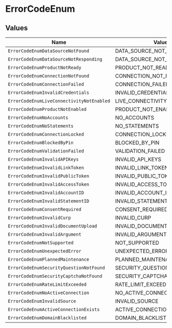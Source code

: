# ErrorCodeEnum


## Values

| Name                                      | Value                                     |
| ----------------------------------------- | ----------------------------------------- |
| `ErrorCodeEnumDataSourceNotFound`         | DATA_SOURCE_NOT_FOUND                     |
| `ErrorCodeEnumDataSourceNotResponding`    | DATA_SOURCE_NOT_RESPONDING                |
| `ErrorCodeEnumProductNotReady`            | PRODUCT_NOT_READY                         |
| `ErrorCodeEnumConnectionNotFound`         | CONNECTION_NOT_FOUND                      |
| `ErrorCodeEnumConnectionFailed`           | CONNECTION_FAILED                         |
| `ErrorCodeEnumInvalidCredentials`         | INVALID_CREDENTIALS                       |
| `ErrorCodeEnumLiveConnectivityNotEnabled` | LIVE_CONNECTIVITY_NOT_ENABLED             |
| `ErrorCodeEnumProductNotEnabled`          | PRODUCT_NOT_ENABLED                       |
| `ErrorCodeEnumNoAccounts`                 | NO_ACCOUNTS                               |
| `ErrorCodeEnumNoStatements`               | NO_STATEMENTS                             |
| `ErrorCodeEnumConnectionLocked`           | CONNECTION_LOCKED                         |
| `ErrorCodeEnumBlockedByPin`               | BLOCKED_BY_PIN                            |
| `ErrorCodeEnumValidationFailed`           | VALIDATION_FAILED                         |
| `ErrorCodeEnumInvalidAPIKeys`             | INVALID_API_KEYS                          |
| `ErrorCodeEnumInvalidLinkToken`           | INVALID_LINK_TOKEN                        |
| `ErrorCodeEnumInvalidPublicToken`         | INVALID_PUBLIC_TOKEN                      |
| `ErrorCodeEnumInvalidAccessToken`         | INVALID_ACCESS_TOKEN                      |
| `ErrorCodeEnumInvalidAccountID`           | INVALID_ACCOUNT_ID                        |
| `ErrorCodeEnumInvalidStatementID`         | INVALID_STATEMENT_ID                      |
| `ErrorCodeEnumConsentRequired`            | CONSENT_REQUIRED                          |
| `ErrorCodeEnumInvalidCurp`                | INVALID_CURP                              |
| `ErrorCodeEnumInvalidDocumentUpload`      | INVALID_DOCUMENT_UPLOAD                   |
| `ErrorCodeEnumInvalidArgument`            | INVALID_ARGUMENT                          |
| `ErrorCodeEnumNotSupported`               | NOT_SUPPORTED                             |
| `ErrorCodeEnumUnexpectedError`            | UNEXPECTED_ERROR                          |
| `ErrorCodeEnumPlannedMaintenance`         | PLANNED_MAINTENANCE                       |
| `ErrorCodeEnumSecurityQuestionNotFound`   | SECURITY_QUESTION_NOT_FOUND               |
| `ErrorCodeEnumSecurityCaptchaNotFound`    | SECURITY_CAPTCHA_NOT_FOUND                |
| `ErrorCodeEnumRateLimitExceeded`          | RATE_LIMIT_EXCEEDED                       |
| `ErrorCodeEnumNoActiveConnection`         | NO_ACTIVE_CONNECTION                      |
| `ErrorCodeEnumInvalidSource`              | INVALID_SOURCE                            |
| `ErrorCodeEnumActiveConnectionExists`     | ACTIVE_CONNECTION_EXISTS                  |
| `ErrorCodeEnumDomainBlacklisted`          | DOMAIN_BLACKLISTED                        |